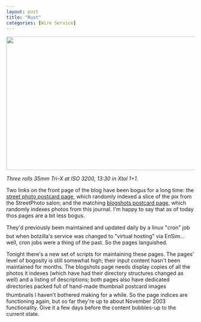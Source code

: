 ```yaml
---
layout: post
title: "Rust"
categories: [Wire Service]
---
```

<img src="/pix2005/rust.jpg" width=807 height=357 border=0>

<i>Three rolls 35mm Tri-X at ISO 3200, 13:30 in Xtol 1+1.</i>

Two links on the front page of the blog have been bogus for a long time: the <a href="/photo/salon/gindex.html">street photo postcard page,</a> which randomly indexed a slice of the pix from the StreetPhoto salon; and the matching <a href="/photo/botzpix/">blogshots postcard page,</a> which randomly indexes photos from this journal.  I'm happy to say that as of today thos pages are a bit less bogus.

<!--more-->
They'd previously been maintained and updated daily by a linux "cron" job &#151; but when botzilla's service was changed to "virtual hosting" via EnSim... well, cron jobs were a thing of the past. So the pages languished.

Tonight there's a new set of scripts for maintaining these pages. The pages' level of bogosity is still somewhat high; their input content hasn't been maintained for months. The blogshots page needs display copies of all the photos it indexes (which have had their directory structures changed as well) and a listing of descriptions;  both pages also have dedicated directories packed full of hand-made thumbnail postcard images &#151; thumbnails I haven't bothered making for a while. So the page indices are functioning again, but so far they're up to about November 2003 functionality. Give it a few days before the content bubbles-up to the current state.
